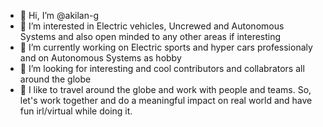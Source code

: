 - 👋 Hi, I’m @akilan-g
- 👀 I’m interested in Electric vehicles, Uncrewed and Autonomous Systems and also open minded to any other areas if interesting  
- 🌱 I’m currently working on Electric sports and hyper cars professionaly and on Autonomous Systems as hobby 
- 📎 I’m looking for interesting and cool contributors and collabrators all around the globe 
- 💞️ I like to travel around the globe and work with people and teams. So, let's work together and do a meaningful impact on real world and have fun irl/virtual while doing it. 
<!---
akilan-g/akilan-g is a ✨ special ✨ repository because its `README.md` (this file) appears on your GitHub profile.
You can click the Preview link to take a look at your changes.
--->
